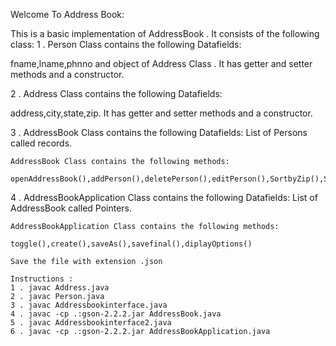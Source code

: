 Welcome To Address Book:

This is a basic implementation of AddressBook . It consists of the following class:
1 . Person Class contains the following Datafields:

fname,lname,phnno and object of Address Class . It has getter and setter methods and a constructor.

2 . Address Class contains the following Datafields:

address,city,state,zip. It has getter and setter methods and a constructor.

3 . AddressBook Class contains the following Datafields: List of Persons called records.

	AddressBook Class contains the following methods:

	openAddressBook(),addPerson(),deletePerson(),editPerson(),SortbyZip(),SortbyName(),PrintMailinglabelformat()

4 . AddressBookApplication Class contains the following Datafields: List of AddressBook called Pointers.

	AddressBookApplication Class contains the following methods:

	toggle(),create(),saveAs(),savefinal(),diplayOptions()
	
	Save the file with extension .json

	Instructions : 
	1 . javac Address.java
	2 . javac Person.java
	3 . javac Addressbookinterface.java
	4 . javac -cp .:gson-2.2.2.jar AddressBook.java 
	5 . javac Addressbookinterface2.java
	6 . javac -cp .:gson-2.2.2.jar AddressBookApplication.java 







